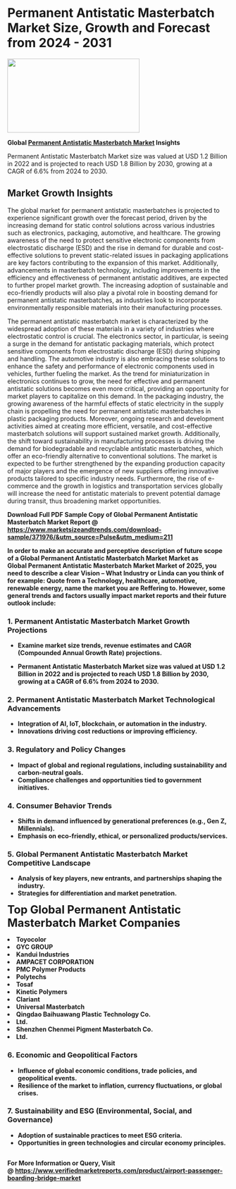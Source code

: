 <H1>Permanent Antistatic Masterbatch Market Size, Growth and Forecast from 2024 - 2031</H1><img class="aligncenter size-medium wp-image-584254" src="https://thirdeyenews.in/wp-content/uploads/2024/09/Global-Market-Research-300x168.jpeg" alt="" width="300" height="168" /><p><strong>Global&nbsp;<a href="https://www.marketsizeandtrends.com/download-sample/371976/&amp;utm_source=Pulse&amp;utm_medium=211">Permanent Antistatic Masterbatch Market</a> Insights</strong></p><p>Permanent Antistatic Masterbatch Market size was valued at USD 1.2 Billion in 2022 and is projected to reach USD 1.8 Billion by 2030, growing at a CAGR of 6.6% from 2024 to 2030.</p><p><h2>Market Growth Insights</h2> <p>The global market for permanent antistatic masterbatches is projected to experience significant growth over the forecast period, driven by the increasing demand for static control solutions across various industries such as electronics, packaging, automotive, and healthcare. The growing awareness of the need to protect sensitive electronic components from electrostatic discharge (ESD) and the rise in demand for durable and cost-effective solutions to prevent static-related issues in packaging applications are key factors contributing to the expansion of this market. Additionally, advancements in masterbatch technology, including improvements in the efficiency and effectiveness of permanent antistatic additives, are expected to further propel market growth. The increasing adoption of sustainable and eco-friendly products will also play a pivotal role in boosting demand for permanent antistatic masterbatches, as industries look to incorporate environmentally responsible materials into their manufacturing processes.</p> <p><strong></strong></p> <p>The permanent antistatic masterbatch market is characterized by the widespread adoption of these materials in a variety of industries where electrostatic control is crucial. The electronics sector, in particular, is seeing a surge in the demand for antistatic packaging materials, which protect sensitive components from electrostatic discharge (ESD) during shipping and handling. The automotive industry is also embracing these solutions to enhance the safety and performance of electronic components used in vehicles, further fueling the market. As the trend for miniaturization in electronics continues to grow, the need for effective and permanent antistatic solutions becomes even more critical, providing an opportunity for market players to capitalize on this demand. In the packaging industry, the growing awareness of the harmful effects of static electricity in the supply chain is propelling the need for permanent antistatic masterbatches in plastic packaging products. Moreover, ongoing research and development activities aimed at creating more efficient, versatile, and cost-effective masterbatch solutions will support sustained market growth. Additionally, the shift toward sustainability in manufacturing processes is driving the demand for biodegradable and recyclable antistatic masterbatches, which offer an eco-friendly alternative to conventional solutions. The market is expected to be further strengthened by the expanding production capacity of major players and the emergence of new suppliers offering innovative products tailored to specific industry needs. Furthermore, the rise of e-commerce and the growth in logistics and transportation services globally will increase the need for antistatic materials to prevent potential damage during transit, thus broadening market opportunities.</p> <p><strong></p><p><span class=""><strong>Download Full PDF Sample Copy of Global Permanent Antistatic Masterbatch Market Report</strong> @ <a href="https://www.marketsizeandtrends.com/download-sample/371976/&amp;utm_source=Pulse&amp;utm_medium=211" target="_blank">https://www.marketsizeandtrends.com/download-sample/371976/&amp;utm_source=Pulse&amp;utm_medium=211</a></span></p><p>In order to make an accurate and perceptive description of future scope of a Global&nbsp;Permanent Antistatic Masterbatch Market Market as Global&nbsp;Permanent Antistatic Masterbatch Market Market of 2025, you need to describe a clear Vision &ndash; What Industry or Linda can you think of for example: Quote from a Technology, healthcare, automotive, renewable energy, name the market you are Reffering to. However, some general trends and factors usually impact market reports and their future outlook include:</p><h3>1.&nbsp;<strong>Permanent Antistatic Masterbatch Market Growth Projections</strong></h3><ul><li>Examine market size trends, revenue estimates and CAGR (Compounded Annual Growth Rate) projections.</li><li><p>Permanent Antistatic Masterbatch Market size was valued at USD 1.2 Billion in 2022 and is projected to reach USD 1.8 Billion by 2030, growing at a CAGR of 6.6% from 2024 to 2030.</p></li></ul><h3>2.&nbsp;<strong>Permanent Antistatic Masterbatch Market Technological Advancements</strong></h3><ul><li>Integration of AI, IoT, blockchain, or automation in the industry.</li><li>Innovations driving cost reductions or improving efficiency.</li></ul><h3>3.&nbsp;<strong>Regulatory and Policy Changes</strong></h3><ul><li>Impact of global and regional regulations, including sustainability and carbon-neutral goals.</li><li>Compliance challenges and opportunities tied to government initiatives.</li></ul><h3>4.&nbsp;<strong>Consumer Behavior Trends</strong></h3><ul><li>Shifts in demand influenced by generational preferences (e.g., Gen Z, Millennials).</li><li>Emphasis on eco-friendly, ethical, or personalized products/services.</li></ul><h3>5.&nbsp;<strong>Global Permanent Antistatic Masterbatch Market Competitive Landscape</strong></h3><ul><li>Analysis of key players, new entrants, and partnerships shaping the industry.</li><li>Strategies for differentiation and market penetration.</li></ul><p data-pm-slice="1 1 []"><span style="color: inherit; font-family: inherit; font-size: 25px;">Top Global Permanent Antistatic Masterbatch Market Companies</span></p><div class="" data-test-id=""><p><li>Toyocolor</li><li> GYC GROUP</li><li> Kandui Industries</li><li> AMPACET CORPORATION</li><li> PMC Polymer Products</li><li> Polytechs</li><li> Tosaf</li><li> Kinetic Polymers</li><li> Clariant</li><li> Universal Masterbatch</li><li> Qingdao Baihuawang Plastic Technology Co.</li><li> Ltd.</li><li> Shenzhen Chenmei Pigment Masterbatch Co.</li><li> Ltd.</li></p></div><h3>6.&nbsp;<strong>Economic and Geopolitical Factors</strong></h3><ul><li>Influence of global economic conditions, trade policies, and geopolitical events.</li><li>Resilience of the market to inflation, currency fluctuations, or global crises.</li></ul><h3>7.&nbsp;<strong>Sustainability and ESG (Environmental, Social, and Governance)</strong></h3><ul><li>Adoption of sustainable practices to meet ESG criteria.</li><li>Opportunities in green technologies and circular economy principles.</li></ul><h2><strong style="font-size: 14px;">For More Information or Query, Visit @&nbsp;</strong><a style="background-color: #ffffff; font-size: 14px;" href="https://www.marketsizeandtrends.com/report/permanent-antistatic-masterbatch-market/" target="_blank">https://www.verifiedmarketreports.com/product/airport-passenger-boarding-bridge-market</a></h2>
